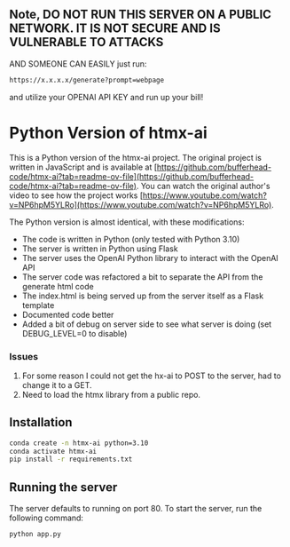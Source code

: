 ## Note, DO NOT RUN THIS SERVER ON A PUBLIC NETWORK. IT IS NOT SECURE AND IS VULNERABLE TO ATTACKS
AND SOMEONE CAN EASILY just run:
```bash
https://x.x.x.x/generate?prompt=webpage
```

and utilize your OPENAI API KEY and run up your bill!



# Python Version of htmx-ai

This is a Python version of the htmx-ai project. The original project is written in JavaScript and is available at [https://github.com/bufferhead-code/htmx-ai?tab=readme-ov-file](https://github.com/bufferhead-code/htmx-ai?tab=readme-ov-file). You can watch the original author's video to see how the project works [https://www.youtube.com/watch?v=NP6hpM5YLRo](https://www.youtube.com/watch?v=NP6hpM5YLRo).

The Python version is almost identical, with these modifications:
- The code is written in Python (only tested with Python 3.10)
- The server is written in Python using Flask
- The server uses the OpenAI Python library to interact with the OpenAI API
- The server code was refactored a bit to separate the API from the generate html code
- The index.html is being served up from the server itself as a Flask template
- Documented code better
- Added a bit of debug on server side to see what server is doing (set DEBUG_LEVEL=0 to disable)

### Issues

1. For some reason I could not get the hx-ai to POST to the server, had to change it to a GET.
2. Need to load the htmx library from a public repo.

## Installation

```bash
conda create -n htmx-ai python=3.10
conda activate htmx-ai
pip install -r requirements.txt
```

## Running the server

The server defaults to running on port 80. To start the server, run the following command:

```bash
python app.py
```


